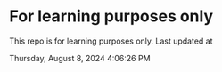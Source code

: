 # For learning purposes only
This repo is for learning purposes only.
Last updated at

Thursday, August 8, 2024 4:06:26 PM

